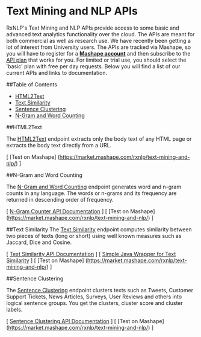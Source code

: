 
# Text Mining and NLP APIs

RxNLP's Text Mining and NLP APIs provide access to some basic and advanced text analytics functionality over the cloud. The APIs are meant for both commercial as well as research use. We have recently been getting a lot of interest from University users. The APIs are tracked via Mashape, so you will have to register for a <b>[Mashape account](http://www.mashape.com)</b> and then subscribe to the [API plan](https://market.mashape.com/rxnlp/text-mining-and-nlp/pricing) that works for you. For limited or trial use, you should select the 'basic' plan with free per day requests. Below you will find a list of our current APIs and links to documentation.


##Table of Contents
- [HTML2Text](#html2text)
- [Text Similarity](#text-similarity)
- [Sentence Clustering](#sentence-clustering)
- [N-Gram and Word Counting](#N-Gram-and-Word-Counting)

##HTML2Text

The [HTML2Text](https://market.mashape.com/rxnlp/text-mining-and-nlp#1-html2text) endpoint extracts only the body text of any HTML page or extracts the body text directly from a URL.

[ [Test on Mashape] (https://market.mashape.com/rxnlp/text-mining-and-nlp/) ]


##N-Gram and Word Counting

The [N-Gram and Word Counting](https://market.mashape.com/rxnlp/text-mining-and-nlp/#3-ngramcounter) endpoint generates word and n-gram counts in any language. The words or n-grams and its frequency are returned in descending order of frequency. 

[ [N-Gram Counter API Documentation](http://www.rxnlp.com/api-reference/n-gram-and-word-counter-api-reference/) ]
[ [Test on Mashape] (https://market.mashape.com/rxnlp/text-mining-and-nlp/) ]


##Text Similarity 
The [Text Similarity](https://market.mashape.com/rxnlp/text-mining-and-nlp/#2-textsimilarity) endpoint computes similarity between two pieces of texts (long or short) using well known measures such as Jaccard, Dice and Cosine. 

[ [Text Similarity API Documentation](http://www.rxnlp.com/api-reference/text-similarity-api-reference/) ]
[ [Simple Java Wrapper for Text Similarity](https://github.com/RxNLP/text-mining-and-nlp/tree/master/java) ]
[ [Test on Mashape] (https://market.mashape.com/rxnlp/text-mining-and-nlp/) ]


##Sentence Clustering 

The [Sentence Clustering](https://market.mashape.com/rxnlp/text-mining-and-nlp/#cluster-chunk-of-text) endpoint clusters texts such as Tweets, Customer Support Tickets, News Articles, Surveys, User Reviews and others into logical sentence groups. You get the clusters, cluster score and cluster labels. 

[ [Sentence Clustering API Documentation](http://www.rxnlp.com/api-reference/cluster-sentences-api-reference/) ]
[ [Test on Mashape] (https://market.mashape.com/rxnlp/text-mining-and-nlp/) ]

